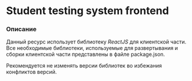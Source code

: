 # Student testing system frontend

### Описание 

Данный ресурс использует библиотеку *ReactJS* для клиентской части.
Все необходимые библиотеки, используемые для развертывания и сборки клиентской части представлены в файле package.json.

Рекомендуется не изменять версии библиотек во избежания конфликтов версий.